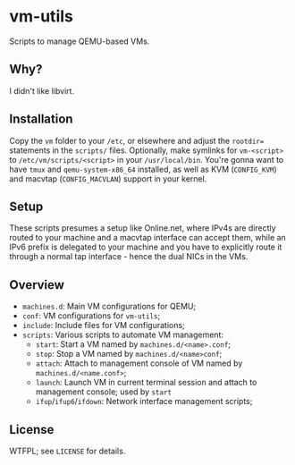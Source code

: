# vm-utils

Scripts to manage QEMU-based VMs.

## Why?

I didn't like libvirt.

## Installation

Copy the `vm` folder to your `/etc`, or elsewhere and adjust the `rootdir=` statements in the `scripts/` files.
Optionally, make symlinks for `vm-<script>` to `/etc/vm/scripts/<script>` in your `/usr/local/bin`.
You're gonna want to have `tmux` and `qemu-system-x86_64` installed, as well as KVM (`CONFIG_KVM`) and macvtap (`CONFIG_MACVLAN`) support in your kernel.

## Setup

These scripts presumes a setup like Online.net, where IPv4s are directly routed to your machine and a macvtap interface can accept them,
while an IPv6 prefix is delegated to your machine and you have to explicitly route it through a normal tap interface - hence the dual NICs in the VMs.

## Overview

* `machines.d`: Main VM configurations for QEMU;
* `conf`: VM configurations for `vm-utils`;
* `include`: Include files for VM configurations;
* `scripts`: Various scripts to automate VM management:
  - `start`: Start a VM named by `machines.d/<name>.conf`;
  - `stop`: Stop a VM named by `machines.d/<name>conf`;
  - `attach`: Attach to management console of VM named by `machines.d/<name.conf>`;
  - `launch`: Launch VM in current terminal session and attach to management console; used by `start`
  - `ifup`/`ifup6`/`ifdown`: Network interface management scripts;

## License

WTFPL; see `LICENSE` for details.
